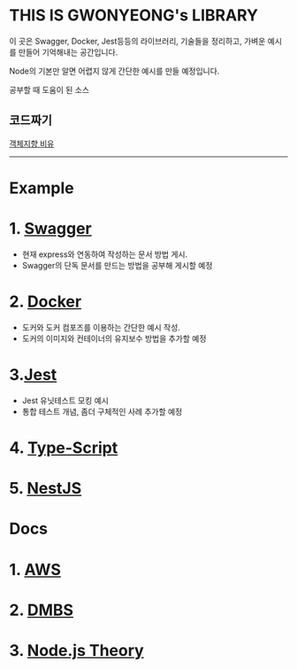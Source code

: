 # THIS IS GWONYEONG's LIBRARY

이 곳은 Swagger, Docker, Jest등등의 라이브러리, 기술들을 정리하고, 가벼운 예시를 만들어 기억해내는 공간입니다.

Node의 기본만 알면 어렵지 않게 간단한 예시를 만들 예정입니다. 

공부할 때 도움이 된 소스

## 코드짜기

[객체지향 비유](https://velog.io/@msung99/%EA%B0%9D%EC%B2%B4%EC%A7%80%ED%96%A5%EC%9D%84-%EC%95%84%EB%8A%94%EC%B2%99%ED%95%98%EC%A7%80-%EB%A7%90%EC%9E%90-%EC%9A%B0%EB%A6%AC%EA%B0%80-%EC%98%A4%ED%95%B4%ED%95%98%EA%B3%A0-%EC%9E%88%EC%97%88%EB%8D%98-%EA%B0%9D%EC%B2%B4%EC%A7%80%ED%96%A5%EC%97%90-%EB%8C%80%ED%95%B4)

---
# Example

# 1. [Swagger](https://github.com/gwonyeongLibrary/Swagger) 
- 현재 express와 연동하여 작성하는 문서 방법 게시. 
- Swagger의 단독 문서를 만드는 방법을 공부해 게시할 예정
# 2. [Docker](https://github.com/gwonyeongLibrary/Docker)
- 도커와 도커 컴포즈를 이용하는 간단한 예시 작성.
- 도커의 이미지와 컨테이너의 유지보수 방법을 추가할 예정
# 3.[Jest](https://github.com/gwonyeongLibrary/Jest)
- Jest 유닛테스트 모킹 예시
- 통합 테스트 개념, 좀더 구체적인 사례 추가할 예정

# 4. [Type-Script](https://github.com/gwonyeongLibrary/nest-typescript)

# 5. [NestJS](https://github.com/gwonyeongLibrary/nest-practice)

# Docs
# 1. [AWS](https://github.com/gwonyeongLibrary/AWS)

# 2. [DMBS](https://github.com/gwonyeongLibrary/DBMS)

# 3. [Node.js Theory](https://github.com/gwonyeongLibrary/NodeJSTheory)
